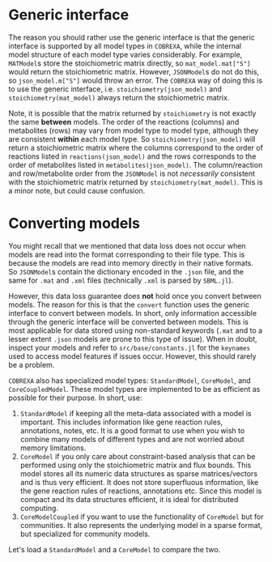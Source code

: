 # Generic interface

The reason you should rather use the generic interface is that the generic
interface is supported by all model types in `COBREXA`, while the internal
model structure of each model type varies considerably. For example,
`MATModel`s store the stoichiometric matrix directly, so `mat_model.mat["S"]`
would return the stoichiometric matrix. However, `JSONModel`s do not do this,
so `json_model.m["S"]` would throw an error. The `COBREXA` way of doing this is
to use the generic interface, i.e. `stoichiometry(json_model)` and
`stoichiometry(mat_model)` always return the stoichiometric matrix.

Note, it is possible that the matrix returned by `stoichiometry` is not exactly
the same __between__ models. The order of the reactions (columns) and
metabolites (rows) may vary from model type to model type, although they are
consistent __within__ each model type. So `stoichiometry(json_model)` will
return a stoichiometric matrix where the columns correspond to the order of
reactions listed in `reactions(json_model)` and the rows corresponds to the
order of metabolites listed in `metabolites(json_model)`. The column/reaction
and row/metabolite order from the `JSONModel` is not *necessarily* consistent
with the stoichiometric matrix returned by `stoichiometry(mat_model)`. This is
a minor note, but could cause confusion.

# Converting models
You might recall that we mentioned that data loss does not occur when models
are read into the format corresponding to their file type. This is because the
models are read into memory directly in their native formats. So `JSONModel`s
contain the dictionary encoded in the `.json` file, and the same for `.mat` and
`.xml` files (technically `.xml` is parsed by `SBML.jl`).

However, this data loss guarantee does __not__ hold once you convert between
models. The reason for this is that the `convert` function uses the generic
interface to convert between models. In short, only information accessible
through the generic interface will be converted between models. This is most
applicable for data stored using non-standard keywords (`.mat` and to a lesser
extent `.json` models are prone to this type of issue). When in doubt, inspect
your models and refer to `src/base/constants.jl` for the `keynames` used to
access model features if issues occur. However, this should rarely be a
problem.

`COBREXA` also has specialized model types: `StandardModel`, `CoreModel`, and
`CoreCoupledModel`. These model types are implemented to be as efficient as
possible for their purpose. In short, use:
1. `StandardModel` if keeping all the meta-data associated with a model is
   important. This includes information like gene reaction rules, annotations,
   notes, etc. It is a good format to use when you wish to combine many models
   of different types and are not worried about memory limitations.
2. `CoreModel` if you only care about constraint-based analysis that can be
   performed using only the stoichiometric matrix and flux bounds. This model
   stores all its numeric data structures as sparse matrices/vectors and is
   thus very efficient. It does not store superfluous information, like the
   gene reaction rules of reactions, annotations etc. Since this model is
   compact and its data structures efficient, it is ideal for distributed
   computing.
3. `CoreModelCoupled` if you want to use the functionality of `CoreModel` but
   for communities. It also represents the underlying model in a sparse format,
   but specialized for community models.

Let's load a `StandardModel` and a `CoreModel` to compare the two.

